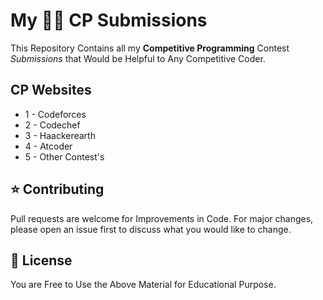 # My 👨‍💻 CP Submissions
This Repository Contains all my **Competitive Programming** Contest _Submissions_ that Would be Helpful to Any Competitive Coder.

## CP Websites

+ 1 - Codeforces
+ 2 - Codechef
+ 3 - Haackerearth
+ 4 - Atcoder
+ 5 - Other Contest's

## ⭐ Contributing

Pull requests are welcome for Improvements in Code.
For major changes, please open an issue first to discuss what you would like to change.

## 🥺 License

You are Free to Use the Above Material for Educational Purpose.
